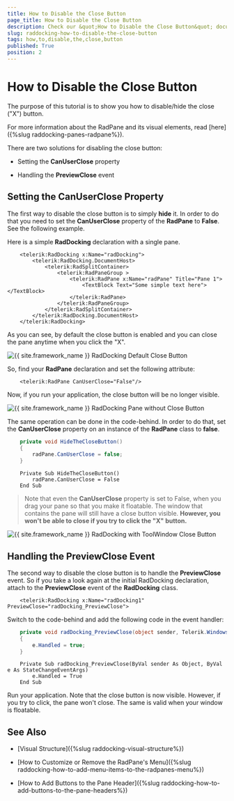 ```yaml
---
title: How to Disable the Close Button
page_title: How to Disable the Close Button
description: Check our &quot;How to Disable the Close Button&quot; documentation article for the RadDocking {{ site.framework_name }} control.
slug: raddocking-how-to-disable-the-close-button
tags: how,to,disable,the,close,button
published: True
position: 2
---
```


# How to Disable the Close Button

The purpose of this tutorial is to show you how to disable/hide the close ("X") button. 

For more information about the RadPane and its visual elements, read [here]({%slug raddocking-panes-radpane%}).

There are two solutions for disabling the close button:

* Setting the __CanUserClose__ property

* Handling the __PreviewClose__ event

## Setting the CanUserClose Property

The first way to disable the close button is to simply __hide__ it. In order to do that you need to set the __CanUserClose__ property of the __RadPane__ to __False__. See the following example.

Here is a simple __RadDocking__ declaration with a single pane.



```XAML
	<telerik:RadDocking x:Name="radDocking">
	    <telerik:RadDocking.DocumentHost>
	        <telerik:RadSplitContainer>
	            <telerik:RadPaneGroup >
	                <telerik:RadPane x:Name="radPane" Title="Pane 1">
	                    <TextBlock Text="Some simple text here"></TextBlock>
	                </telerik:RadPane>
	            </telerik:RadPaneGroup>
	        </telerik:RadSplitContainer>
	    </telerik:RadDocking.DocumentHost>
	</telerik:RadDocking>
```

As you can see, by default the close button is enabled and you can close the pane anytime when you click the "X".

![{{ site.framework_name }} RadDocking Default Close Button](images/RadDocking_HowTo_DisableCloseButton_010.png)

So, find your __RadPane__ declaration and set the following attribute:



```XAML
	<telerik:RadPane CanUserClose="False"/>
```

Now, if you run your application, the close button will be no longer visible.

![{{ site.framework_name }} RadDocking Pane without Close Button](images/RadDocking_HowTo_DisableCloseButton_020.png)

The same operation can be done in the code-behind. In order to do that, set the __CanUserClose__ property on an instance of the __RadPane__ class to __false__.



```C#
	private void HideTheCloseButton()
	{
	    radPane.CanUserClose = false;
	}
```
```VB.NET
	Private Sub HideTheCloseButton()
		radPane.CanUserClose = False
	End Sub
```

>Note that even the __CanUserClose__ property is set to False, when you drag your pane so that you make it floatable. The window that contains the pane will still have a close button visible. __However, you won't be able to close if you try to click the "X" button.__

![{{ site.framework_name }} RadDocking with ToolWindow Close Button](images/RadDocking_HowTo_DisableCloseButton_030.png)

## Handling the PreviewClose Event

The second way to disable the close button is to handle the __PreviewClose__ event. So if you take a look again at the initial RadDocking declaration, attach to the __PreviewClose__ event of the __RadDocking__ class.



```XAML
	<telerik:RadDocking x:Name="radDocking1" PreviewClose="radDocking_PreviewClose">
```

Switch to the code-behind and add the following code in the event handler:



```C#
	private void radDocking_PreviewClose(object sender, Telerik.Windows.Controls.Docking.StateChangeEventArgs e)
	{
	    e.Handled = true;
	}
```
```VB.NET
	Private Sub radDocking_PreviewClose(ByVal sender As Object, ByVal e As StateChangeEventArgs)
		e.Handled = True
	End Sub
```

Run your application. Note that the close button is now visible. However, if you try to click, the pane won't close. The same is valid when your window is floatable.

## See Also

 * [Visual Structure]({%slug raddocking-visual-structure%})

 * [How to Customize or Remove the RadPane's Menu]({%slug raddocking-how-to-add-menu-items-to-the-radpanes-menu%})

 * [How to Add Buttons to the Pane Header]({%slug raddocking-how-to-add-buttons-to-the-pane-headers%})
